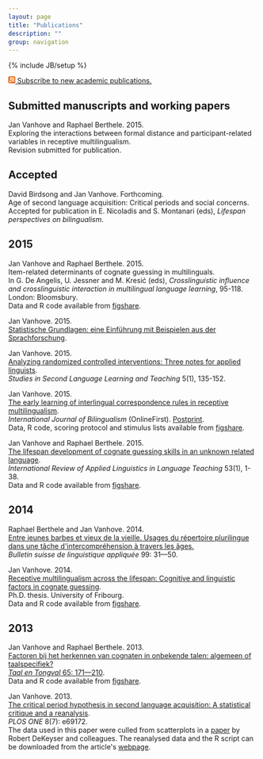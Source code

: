 ```yaml
---
layout: page
title: "Publications"
description: ""
group: navigation
---
```

{% include JB/setup %}

<p><a href="paperfeed.xml"><img src="/figs/feed.png" alt="Feed"/>&nbsp;Subscribe to new academic publications.</a></p>

## Submitted manuscripts and working papers

Jan Vanhove and Raphael Berthele. 2015.  
Exploring the interactions between formal distance and participant-related variables in receptive multilingualism.  
Revision submitted for publication.

## Accepted


David Birdsong and Jan Vanhove. Forthcoming.  
Age of second language acquisition: Critical periods and social concerns.  
Accepted for publication in E. Nicoladis and S. Montanari (eds), _Lifespan perspectives on bilingualism_.
				


## 2015

Jan Vanhove and Raphael Berthele. 2015.  
Item-related determinants of cognate guessing in multilinguals.  
In G. De Angelis, U. Jessner and M. Kresić (eds), _Crosslinguistic influence and crosslinguistic interaction in multilingual language learning_, 95-118. London: Bloomsbury.  
Data and R code available from [figshare](http://dx.doi.org/10.6084/m9.figshare.763246).

Jan Vanhove. 2015.  
[Statistische Grundlagen: eine Einführung mit Beispielen aus der Sprachforschung](statintro.html).

Jan Vanhove. 2015.  
[Analyzing randomized controlled interventions: Three notes for applied linguists](http://www.ssllt.amu.edu.pl/images/vol.5.no.1/SSLLT%205%281%29%20135-152%20Vanhove.pdf).  
_Studies in Second Language Learning and Teaching_ 5(1), 135-152.

Jan Vanhove. 2015.  
[The early learning of interlingual correspondence rules in receptive multilingualism](http://dx.doi.org/10.1177/1367006915573338).  
_International Journal of Bilingualism_ (OnlineFirst). [Postprint](http://homeweb.unifr.ch/VanhoveJ/Pub/papers/Vanhove_CorrespondenceRules.pdf).  
Data, R code, scoring protocol and stimulus lists available from [figshare](http://hdl.handle.net/10.6084/m9.figshare.1291191).

Jan Vanhove and Raphael Berthele. 2015.  
[The lifespan development of cognate guessing skills in an unknown related language](http://dx.doi.org/10.1515/iral-2015-0001).  
_International Review of Applied Linguistics in Language Teaching_ 53(1), 1-38.  
Data and R code available from [figshare](http://dx.doi.org/10.6084/m9.figshare.936924).
				
## 2014
			
Raphael Berthele and Jan Vanhove. 2014.  
[Entre jeunes barbes et vieux de la vieille. Usages du répertoire plurilingue dans une tâche d'intercompréhension à travers les âges.](https://doc.rero.ch/record/255776?ln=en)  
_Bulletin suisse de linguistique appliquée_ 99: 31—50.

Jan Vanhove. 2014.  
[Receptive multilingualism across the lifespan: Cognitive and linguistic factors in cognate guessing](http://ethesis.unifr.ch/theses/downloads.php?file=VanhoveJ.pdf).  
Ph.D. thesis. University of Fribourg.  
Data and R code available from [figshare](http://dx.doi.org/10.6084/m9.figshare.795286).

## 2013

Jan Vanhove and Raphael Berthele. 2013.  
[Factoren bij het herkennen van cognaten in onbekende talen: algemeen of taalspecifiek?](http://homeweb.unifr.ch/VanhoveJ/Pub/papers/Cog4Talen/FactorenCognaatherkenning.pdf)  
[_Taal en Tongval_ 65: 171—210](http://dx.doi.org/10.5117/TET2013.2.VANH).  
Data and R code available from [figshare](http://dx.doi.org/10.6084/m9.figshare.1063422).

Jan Vanhove. 2013.  
[The critical period hypothesis in second language acquisition: A statistical critique and a reanalysis](http://dx.doi.org/10.1371/journal.pone.0069172).  
_PLOS ONE_ 8(7): e69172.  
The data used in this paper were culled from scatterplots in a [paper](http://dx.doi.org/10.1017/S0142716410000056) by Robert DeKeyser and colleagues. The reanalysed data and the R script can be downloaded from the article's [webpage](http://dx.doi.org/10.1371/journal.pone.0069172).
